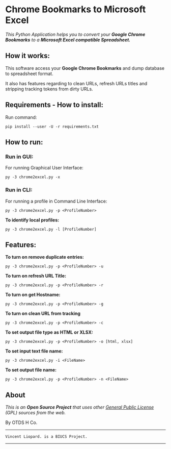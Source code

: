# Chrome Bookmarks to Microsoft Excel

*This Python Application helps you to convert your **Google Chrome Bookmarks** to a **Microsoft Excel compatible Spreadsheet.***

## How it works:

This software access your **Google Chrome Bookmarks** and dump database to spreadsheet format.

It also has features regarding to clean URLs, refresh URLs titles and stripping tracking tokens from dirty URLs.

## Requirements - How to install:

Run command:

`pip install --user -U -r requirements.txt`

## How to run:

### Run in GUI:

For running Graphical User Interface:

`py -3 chrome2excel.py -x`

### Run in CLI:

For running a profile in Command Line Interface:

`py -3 chrome2excel.py -p <ProfileNumber>`


**To identify local profiles:**

`py -3 chrome2excel.py -l [ProfileNumber]`


## Features:

**To turn on remove duplicate entries:**

`py -3 chrome2excel.py -p <ProfileNumber> -u`

**To turn on refresh URL Title:**

`py -3 chrome2excel.py -p <ProfileNumber> -r`

**To turn on get Hostname:**

`py -3 chrome2excel.py -p <ProfileNumber> -g`

**To turn on clean URL from tracking**

`py -3 chrome2excel.py -p <ProfileNumber> -c`

**To set output file type as HTML or XLSX:**

`py -3 chrome2excel.py -p <ProfileNumber> -o [html, xlsx]`

**To set input text file name:**

`py -3 chrome2excel.py -i <FileName>`

**To set output file name:**

`py -3 chrome2excel.py -p <ProfileNumber> -n <FileName>`

## About
*This is an **Open Source Project** that uses other [General Public License](http://www.gnu.org/copyleft/gpl.html) (GPL) sources from the web.*

By OTDS H Co.
___
    Vincent Liopard. is a BIUCS Project.

___

